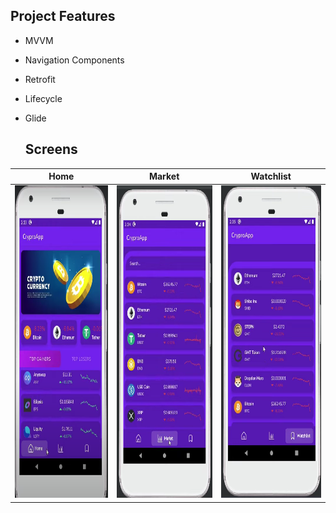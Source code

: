## Project Features
 - MVVM
 - Navigation Components
 - Retrofit
 - Lifecycle
 - Glide

   ## Screens

| Home | Market | Watchlist |
| ------ | ---- | ------ |
|<img src="screenshot/Ekran Görüntüsü (28).png" width="250" height="500"/>|<img src="screenshot/Ekran Görüntüsü (29).png" width="250" height="500"/>|<img src="screenshot/Ekran Görüntüsü (32).png" width="250" height="500"/>|
